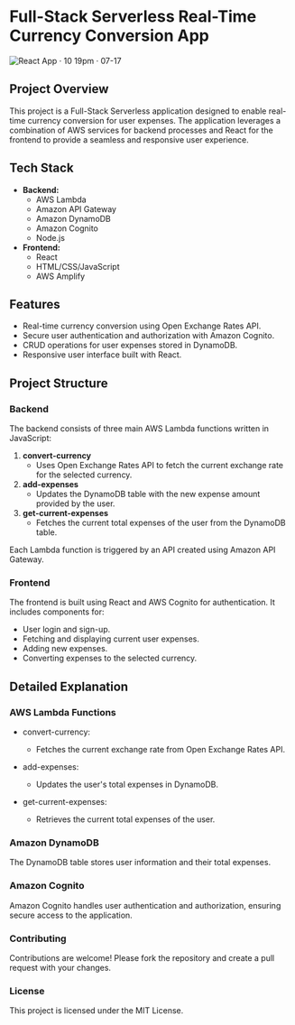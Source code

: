 # Full-Stack Serverless Real-Time Currency Conversion App
![React App · 10 19pm · 07-17](https://github.com/user-attachments/assets/9780fede-75d9-4ce1-acb7-2f78f8a7f24a)

## Project Overview

This project is a Full-Stack Serverless application designed to enable real-time currency conversion for user expenses. The application leverages a combination of AWS services for backend processes and React for the frontend to provide a seamless and responsive user experience.

## Tech Stack

- **Backend:**
  - AWS Lambda
  - Amazon API Gateway
  - Amazon DynamoDB
  - Amazon Cognito
  - Node.js
- **Frontend:**
  - React
  - HTML/CSS/JavaScript
  - AWS Amplify

## Features

- Real-time currency conversion using Open Exchange Rates API.
- Secure user authentication and authorization with Amazon Cognito.
- CRUD operations for user expenses stored in DynamoDB.
- Responsive user interface built with React.

## Project Structure

### Backend

The backend consists of three main AWS Lambda functions written in JavaScript:

1. **convert-currency**
   - Uses Open Exchange Rates API to fetch the current exchange rate for the selected currency.
2. **add-expenses**
   - Updates the DynamoDB table with the new expense amount provided by the user.
3. **get-current-expenses**
   - Fetches the current total expenses of the user from the DynamoDB table.

Each Lambda function is triggered by an API created using Amazon API Gateway.

### Frontend

The frontend is built using React and AWS Cognito for authentication. It includes components for:

- User login and sign-up.
- Fetching and displaying current user expenses.
- Adding new expenses.
- Converting expenses to the selected currency.

## Detailed Explanation
### AWS Lambda Functions
* convert-currency:
  - Fetches the current exchange rate from Open Exchange Rates API.

* add-expenses:
  - Updates the user's total expenses in DynamoDB.

* get-current-expenses:
  - Retrieves the current total expenses of the user.

### Amazon DynamoDB
The DynamoDB table stores user information and their total expenses.

### Amazon Cognito
Amazon Cognito handles user authentication and authorization, ensuring secure access to the application.

### Contributing
Contributions are welcome! Please fork the repository and create a pull request with your changes.

### License
This project is licensed under the MIT License.
